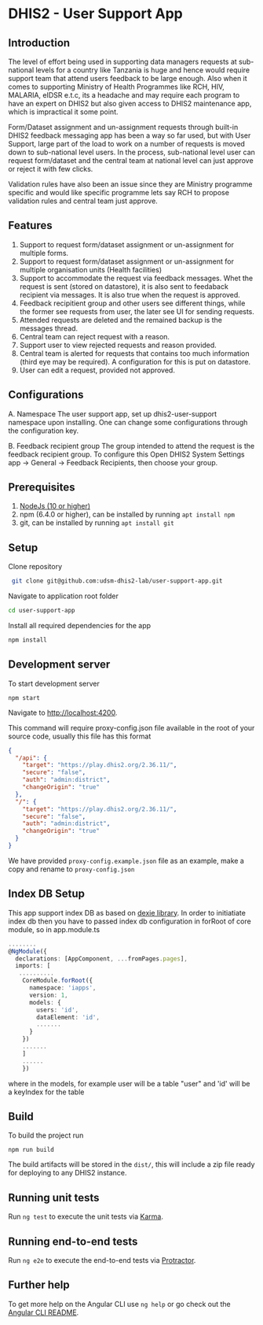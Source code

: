 # DHIS2 - User Support App

## Introduction

The level of effort being used in supporting data managers requests at sub-national levels for a country like Tanzania is huge and hence would require support team that attend users feedback to be large enough. Also when it comes to supporting Ministry of Health Programmes like RCH, HIV, MALARIA, eIDSR e.t.c, its a headache and may require each program to have an expert on DHIS2 but also given access to DHIS2 maintenance app, which is impractical it some point.

Form/Dataset assignment and un-assignment requests through built-in DHIS2 feedback messaging app has been a way so far used, but with User Support, large part of the load to work on a number of requests is moved down to sub-national level users. In the process, sub-national level user can request form/dataset and the central team at national level can just approve or reject it with few clicks.

Validation rules have also been an issue since they are Ministry programme specific and would like specific programme lets say RCH to propose validation rules and central team just approve.

## Features

1. Support to request form/dataset assignment or un-assignment for multiple forms.
2. Support to request form/dataset assignment or un-assignment for multiple organisation units (Health facilities)
3. Support to accommodate the request via feedback messages. Whet the request is sent (stored on datastore), it is also sent to feedaback recipient via messages. It is also true when the request is approved.
4. Feedback recipitient group and other users see different things, while the former see requests from user, the later see UI for sending requests.
5. Attended requests are deleted and the remained backup is the messages thread.
6. Central team can reject request with a reason.
7. Support user to view rejected requests and reason provided.
8. Central team is alerted for requests that contains too much information (third eye may be required). A configuration for this is put on datastore.
9. User can edit a request, provided not approved.

## Configurations

A. Namespace
The user support app, set up dhis2-user-support namespace upon installing. One can change some configurations through the configuration key.

B. Feedback recipient group
The group intended to attend the request is the feedback recipient group. To configure this Open DHIS2 System Settings app -> General -> Feedback Recipients, then choose your group.

## Prerequisites

1. [NodeJs (10 or higher)](https://nodejs.org)
2. npm (6.4.0 or higher), can be installed by running `apt install npm`
3. git, can be installed by running `apt install git`

## Setup

Clone repository

```bash
 git clone git@github.com:udsm-dhis2-lab/user-support-app.git
```

Navigate to application root folder

```bash
cd user-support-app
```

Install all required dependencies for the app

```bash
npm install
```

## Development server

To start development server

`npm start`

Navigate to [http://localhost:4200](http://localhost:4200).

This command will require proxy-config.json file available in the root of your source code, usually this file has this format

```json
{
  "/api": {
    "target": "https://play.dhis2.org/2.36.11/",
    "secure": "false",
    "auth": "admin:district",
    "changeOrigin": "true"
  },
  "/": {
    "target": "https://play.dhis2.org/2.36.11/",
    "secure": "false",
    "auth": "admin:district",
    "changeOrigin": "true"
  }
}
```

We have provided `proxy-config.example.json` file as an example, make a copy and rename to `proxy-config.json`

## Index DB Setup

This app support index DB as based on [dexie library](https://dexie.org/). In order to initiatiate index db then you have to passed index db configuration in forRoot of core module, so in app.module.ts

```ts
........
@NgModule({
  declarations: [AppComponent, ...fromPages.pages],
  imports: [
   ..........
    CoreModule.forRoot({
      namespace: 'iapps',
      version: 1,
      models: {
        users: 'id',
        dataElement: 'id',
        .......
      }
    })
    .......
    ]
    ......
    })
```

where in the models, for example user will be a table "user" and 'id' will be a keyIndex for the table

## Build

To build the project run

`npm run build`

The build artifacts will be stored in the `dist/`, this will include a zip file ready for deploying to any DHIS2 instance.

## Running unit tests

Run `ng test` to execute the unit tests via [Karma](https://karma-runner.github.io).

## Running end-to-end tests

Run `ng e2e` to execute the end-to-end tests via [Protractor](http://www.protractortest.org/).

## Further help

To get more help on the Angular CLI use `ng help` or go check out the [Angular CLI README](https://github.com/angular/angular-cli/blob/master/README.md).
